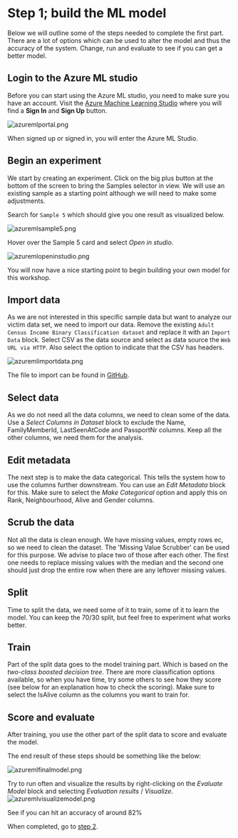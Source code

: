 # Step 1; build the ML model

Below we will outline some of the steps needed to complete the first part. There are a lot of options which can be used to alter the model and thus the accuracy of the system. Change, run and evaluate to see if you can get a better model.

## Login to the Azure ML studio

Before you can start using the Azure ML studio, you need to make sure you have an account. Visit the [Azure Machine Learning Studio](https://studio.azureml.net/) where you will find a **Sign In** and **Sign Up** button.

![azuremlportal.png](azuremlportal.png)

When signed up or signed in, you will enter the Azure ML Studio.

## Begin an experiment

We start by creating an experiment. Click on the big plus button at the bottom of the screen to bring the Samples selector in view. We will use an existing sample as a starting point although we will need to make some adjustments.

Search for `Sample 5` which should give you one result as visualized below.

![azuremlsample5.png](azuremlsample5.png)

Hover over the Sample 5 card and select _Open in studio_.

![azuremlopeninstudio.png](azuremlopeninstudio.png)

You will now have a nice starting point to begin building your own model for this workshop.

## Import data

As we are not interested in this specific sample data but want to analyze our victim data set, we need to import our data. Remove the existing `Adult Census Income Binary Classification dataset` and replace it with an `Import Data` block. Select CSV as the data source and select as data source the `Web URL via HTTP`. Also select the option to indicate that the CSV has headers.

![azuremlimportdata.png](azuremlimportdata.png)

The file to import can be found in [GitHub](https://raw.githubusercontent.com/XpiritBV/GABC2018_HandsOnLabs/master/ML/TheFamily.csv).

## Select data

As we do not need all the data columns, we need to clean some of the data. Use a *Select Columns in Dataset* block to exclude the Name, FamilyMemberId, LastSeenAtCode and PassportNr columns. Keep all the other columns, we need them for the analysis.

## Edit metadata

The next step is to make the data categorical. This tells the system how to use the columns further downstream. You can use an *Edit Metadata* block for this. Make sure to select the *Make Categorical* option and apply this on Rank, Neighbourhood, Alive and Gender columns.  

## Scrub the data

Not all the data is clean enough. We have missing values, empty rows ec, so we need to clean the dataset. The 'Missing Value Scrubber' can be used for this purpose. We advise to place two of those after each other. The first one needs to replace missing values with the median and the second one should just drop the entire row when there are any leftover missing values.

## Split

Time to split the data, we need some of it to train, some of it to learn the model. You can keep the 70/30 split, but feel free to experiment what works better.

## Train

Part of the split data goes to the model training part. Which is based on the *two-class boosted decision tree*. There are more classification options available, so when you have time, try some others to see how they score (see below for an explanation how to check the scoring). Make sure to select the IsAlive column as the columns you want to train for.

## Score and evaluate

After training, you use the other part of the split data to score and evaluate the model. 

The end result of these steps should be something like the below:

![azuremlfinalmodel.png](azuremlfinalmodel.png)

Try to run often and visualize the results by right-clicking on the *Evaluate Model* block and selecting *Evaluation results* / *Visualize*.
![azuremlvisualizemodel.png](azuremlvisualizemodel.png)

See if you can hit an accuracy of around 82%

When completed, go to [step 2](step2.md).
